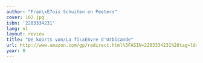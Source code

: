 ```yaml
---
author: "Fran\xE7ois Schuiten en Peeters"
cover: 102.jpg
isbn: '2203334231'
lang: nl
layout: review
title: "De koorts van/La fi\xE8vre d'Urbicande"
url: http://www.amazon.com/gp/redirect.html%3FASIN=2203334231%26tag=ldvd-20%26lcode=xm2%26cID=2025%26ccmID=165953%26location=/o/ASIN/2203334231%253FSubscriptionId=0VJDVJ14KM0P0VXDCQ82
year: 0
---
```


